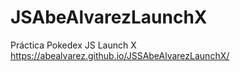 # JSAbeAlvarezLaunchX
Práctica Pokedex JS Launch X https://abealvarez.github.io/JSSAbeAlvarezLaunchX/

